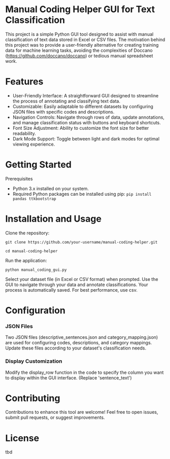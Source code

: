 # Manual Coding Helper GUI for Text Classification
This project is a simple Python GUI tool designed to assist with manual classification of text data stored in Excel or CSV files. The motivation behind this project was to provide a user-friendly alternative for creating training data for machine learning tasks, avoiding the complexities of Doccano (https://github.com/doccano/doccano) or tedious manual spreadsheet work.

# Features
- User-Friendly Interface: A straightforward GUI designed to streamline the process of annotating and classifying text data.
- Customizable: Easily adaptable to different datasets by configuring JSON files with specific codes and descriptions.
- Navigation Controls: Navigate through rows of data, update annotations, and manage classification status with buttons and keyboard shortcuts.
- Font Size Adjustment: Ability to customize the font size for better readability.
- Dark Mode Support: Toggle between light and dark modes for optimal viewing experience.

# Getting Started

Prerequisites
- Python 3.x installed on your system.
- Required Python packages can be installed using pip:
```pip install pandas ttkbootstrap```

# Installation and Usage

Clone the repository:

```git clone https://github.com/your-username/manual-coding-helper.git```

```cd manual-coding-helper```

Run the application:

```python manual_coding_gui.py```

Select your dataset file (in Excel or CSV format) when prompted.
Use the GUI to navigate through your data and annotate classifications. Your process is automatically saved. For best performance, use csv.

# Configuration

### JSON Files
Two JSON files (descriptive_sentences.json and category_mapping.json) are used for configuring codes, descriptions, and category mappings. Update these files according to your dataset's classification needs.

### Display Customization
Modify the display_row function in the code to specify the column you want to display within the GUI interface. (Replace 'sentence_text')

# Contributing
Contributions to enhance this tool are welcome! Feel free to open issues, submit pull requests, or suggest improvements.

# License
tbd
